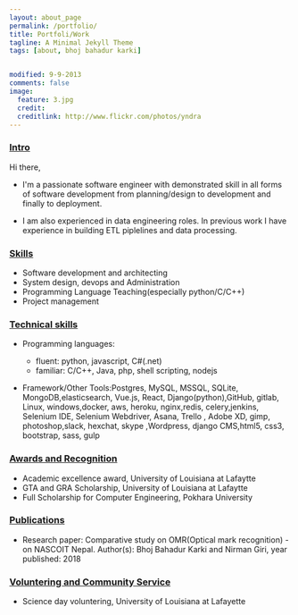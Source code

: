 ```yaml
---
layout: about_page
permalink: /portfolio/
title: Portfoli/Work
tagline: A Minimal Jekyll Theme
tags: [about, bhoj bahadur karki]


modified: 9-9-2013
comments: false
image:
  feature: 3.jpg
  credit: 
  creditlink: http://www.flickr.com/photos/yndra
---
```


<!-- ## Portfoli/Works -->
<!-- #### Web application
- [Pustakalaya.org](https://pustakalaya.org/en/)
- PythonSpark.com
- Dhuni.io

#### Desktop application
- Iot/realtime based Psychometric chart
- Pressure-Enthalpy Chart(PH chart)  -->


### <u> Intro </u>
Hi there, 
* I'm a passionate software engineer with demonstrated skill in all forms of software development from planning/design to development and finally to deployment.

* I am also experienced in data engineering roles. In previous work I have experience in building ETL piplelines and data processing.


### <u> Skills </u>
- Software development and architecting   
- System design, devops and Administration
- Programming Language Teaching(especially python/C/C++)  
- Project management    

### <u> Technical skills </u>
- Programming languages​:
  - fluent: ​python, javascript, C#(.net)
  - familiar: C/C++, ​Java, php, shell scripting, nodejs

- Framework/Other Tools:​​Postgres, MySQL, MSSQL, SQLite, MongoDB,elasticsearch, Vue.js, React, Django(python),GitHub, gitlab,​Linux, windows​,docker, aws,      heroku, nginx,redis, celery​, ​jenkins,​Selenium IDE, Selenium Webdriver,
  ​Asana, Trello​ , Adobe XD, gimp, photoshop​,slack, hexchat, skype​ ,​Wordpress, django CMS​,html5, css3, bootstrap, sass, gulp​ 


### <u> Awards and Recognition</u>
- Academic excellence award, University of Louisiana at Lafaytte
- GTA and GRA Scholarship, University of Louisiana at Lafaytte
- Full Scholarship for Computer Engineering, Pokhara University


### <u> Publications </u>
- Research paper: Comparative study on OMR(Optical mark recognition) - on NASCOIT Nepal. Author(s): Bhoj Bahadur Karki and Nirman Giri, year published: 2018


### <u> Voluntering and Community Service </u>
- Science day voluntering, University of Louisiana at Lafayette